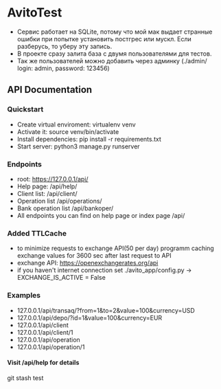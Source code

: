 # AvitoTest

- Сервис работает на SQLite, потому что мой мак выдает странные ошибки при попытке установить постгрес или мускл. Если разберусь, то уберу эту запись.
- В проекте сразу залита база с двумя пользователями для тестов.
- Так же пользователей можно добавить через админку (./admin/ login: admin, password: 123456)

## API Documentation

### Quickstart
- Create virtual enviroment: virtualenv venv
- Activate it: source venv/bin/activate
- Install dependencies: pip install -r requirements.txt
- Start server: python3 manage.py runserver

### Endpoints
- root: https://127.0.0.1/api/
- Help page: /api/help/
- Client list: /api/client/
- Operation list /api/operations/
- Bank operation list /api/bankoper/
- All endpoints you can find on help page or index page /api/

### Added TTLCache
- to minimize requests to exchange API(50 per day) programm caching exchange values for 3600 sec after last request to API
- exchange API: https://openexchangerates.org/api
- if you haven't internet connection set ./avito_app/config.py -> EXCHANGE_IS_ACTIVE = False

### Examples
- 127.0.0.1/api/transaq/?from=1&to=2&value=100&currency=USD
- 127.0.0.1/api/depo/?id=1&value=100&currency=EUR
- 127.0.0.1/api/client
- 127.0.0.1/api/client/1
- 127.0.0.1/api/operation
- 127.0.0.1/api/operation/1

#### Visit /api/help for details

git stash test
